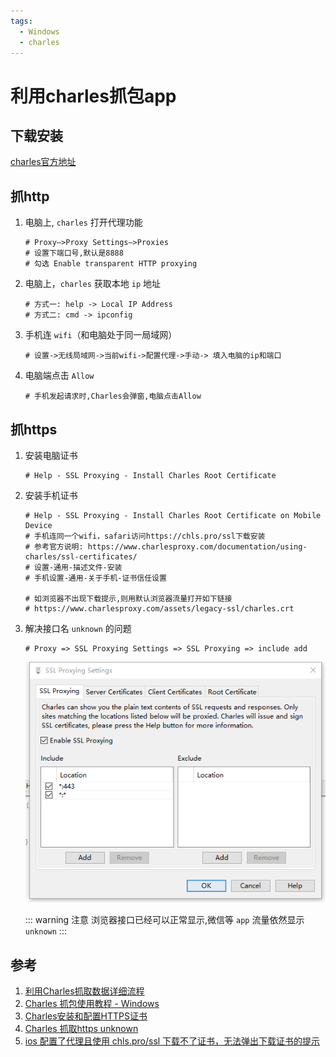 ```yaml
---
tags:
  - Windows
  - charles
---
```

# 利用charles抓包app

## 下载安装

[charles官方地址](https://www.charlesproxy.com/)

## 抓http
1. 电脑上, `charles` 打开代理功能

    ```shell
    # Proxy—>Proxy Settings—>Proxies
    # 设置下端口号,默认是8888
    # 勾选 Enable transparent HTTP proxying
    ```

1. 电脑上，`charles` 获取本地 `ip` 地址

    ```shell
    # 方式一: help -> Local IP Address
    # 方式二: cmd -> ipconfig
    ```

1. 手机连 `wifi`（和电脑处于同一局域网）

    ```shell
    # 设置->无线局域网->当前wifi->配置代理->手动-> 填入电脑的ip和端口
    ```

1. 电脑端点击 `Allow`

    ```shell
    # 手机发起请求时,Charles会弹窗,电脑点击Allow
    ```

## 抓https
1. 安装电脑证书

    ```shell
    # Help - SSL Proxying - Install Charles Root Certificate
    ```

1. 安装手机证书

    ```shell
    # Help - SSL Proxying - Install Charles Root Certificate on Mobile Device
    # 手机连同一个wifi，safari访问https://chls.pro/ssl下载安装
    # 参考官方说明: https://www.charlesproxy.com/documentation/using-charles/ssl-certificates/
    # 设置-通用-描述文件-安装
    # 手机设置-通用-关于手机-证书信任设置

    # 如浏览器不出现下载提示,则用默认浏览器流量打开如下链接
    # https://www.charlesproxy.com/assets/legacy-ssl/charles.crt 
    ```

1. 解决接口名 `unknown` 的问题

    ```shell
    # Proxy => SSL Proxying Settings => SSL Proxying => include add 
    ```
    ![接口名unknown](/Images/Windows/利用charles抓包app/interface_unknown.png '接口名unknown')

    ::: warning 注意
    浏览器接口已经可以正常显示,微信等 `app` 流量依然显示 `unknown`
    :::

## 参考
1. [利用Charles抓取数据详细流程](https://www.jianshu.com/p/5c205ae5431b)
1. [Charles 抓包使用教程 - Windows](https://www.cnblogs.com/peng-lan/p/11242954.html)
1. [Charles安装和配置HTTPS证书](https://www.jianshu.com/p/6aa52610c11f)
1. [Charles 抓取https unknown](https://www.cnblogs.com/jingmo0319/p/13328191.html)
1. [ios 配置了代理且使用 chls.pro/ssl 下载不了证书，无法弹出下载证书的提示](https://blog.csdn.net/LittleGiantWang/article/details/125501842)